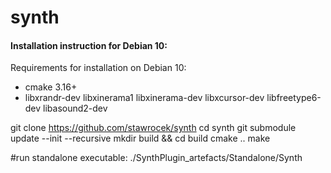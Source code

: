 # synth


#### Installation instruction for Debian 10:

Requirements for installation on Debian 10: 
* cmake 3.16+
* libxrandr-dev libxinerama1 libxinerama-dev libxcursor-dev libfreetype6-dev libasound2-dev


git clone https://github.com/stawrocek/synth
cd synth
git submodule update --init --recursive
mkdir build && cd build
cmake ..
make

#run standalone executable:
./SynthPlugin_artefacts/Standalone/Synth
